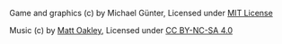 Game and graphics (c) by Michael Günter, Licensed under [MIT License](https://mit-license.org/)

Music (c) by [Matt Oakley](https://freemusicarchive.org/music/Matt_Oakley/80s_TV_1), Licensed under [CC BY-NC-SA 4.0](https://creativecommons.org/licenses/by-nc-sa/4.0/)
